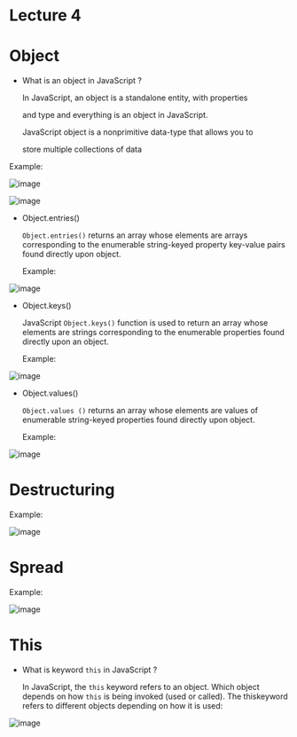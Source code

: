 # Lecture 4
# Object
- What is an object in JavaScript ?
  
  In JavaScript, an object is a standalone entity, with properties
  
  and type and everything is an object in JavaScript.
  

  JavaScript object is a nonprimitive data-type that allows you to

  store multiple collections of data

Example:

![image](https://github.com/fayzirahmonrahmonov/Lecture4/assets/133873684/3c0a19ba-f248-47d1-b24f-b9c15d1ef4b2)

![image](https://github.com/fayzirahmonrahmonov/Lecture4/assets/133873684/9d02dbfc-27e1-4f21-a389-7a6a08c07fc4)

- Object.entries()

  `Object.entries()` returns an array whose elements are arrays corresponding to the enumerable string-keyed property key-value pairs found         directly   upon object.

  Example:

![image](https://github.com/fayzirahmonrahmonov/Lecture4/assets/133873684/3c295114-d3c7-4a88-a6af-c2fd63916e38)

- Object.keys()

  JavaScript `Object.keys()` function is used to return an array whose elements are strings corresponding to the enumerable properties found       directly upon an object.

  Example:

![image](https://github.com/fayzirahmonrahmonov/Lecture4/assets/133873684/275a2c72-fbfa-415f-b550-105bb944d9c2)

- Object.values()

  `Object.values ()` returns an array whose elements are values of enumerable string-keyed properties found directly upon object.

  Example:

![image](https://github.com/fayzirahmonrahmonov/Lecture4/assets/133873684/e92471f0-e9cb-4710-b698-a1739c92df89)

# Destructuring 


Example:

![image](https://github.com/fayzirahmonrahmonov/Lecture4/assets/133873684/4489c55f-3276-427e-87bd-4fcb3d3e96dc)


# Spread


Example:

![image](https://github.com/fayzirahmonrahmonov/Lecture4/assets/133873684/4107df71-3b36-448b-a107-701dcdcd5f19)

# This 

- What is keyword `this` in JavaScript ?

  In JavaScript, the `this` keyword refers to an object. Which object depends on how `this` is being invoked (used or called). The thiskeyword     refers to different objects depending on how it is used:

![image](https://github.com/fayzirahmonrahmonov/Lecture4/assets/133873684/42a5fdc4-6f81-46bd-bff4-dfce37e40b72)


  








  


